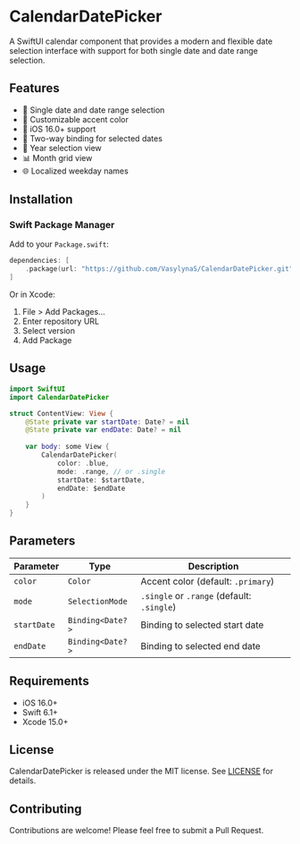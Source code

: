# CalendarDatePicker

A SwiftUI calendar component that provides a modern and flexible date selection interface with support for both single date and date range selection.

## Features

- 📅 Single date and date range selection
- 🎨 Customizable accent color
- 📱 iOS 16.0+ support
- 🔄 Two-way binding for selected dates
- 🎯 Year selection view
- 📊 Month grid view
- 🌐 Localized weekday names

## Installation

### Swift Package Manager

Add to your `Package.swift`:

```swift
dependencies: [
    .package(url: "https://github.com/VasylynaS/CalendarDatePicker.git", branch(“main”))
]
```

Or in Xcode:
1. File > Add Packages...
2. Enter repository URL
3. Select version
4. Add Package

## Usage

```swift
import SwiftUI
import CalendarDatePicker

struct ContentView: View {
    @State private var startDate: Date? = nil
    @State private var endDate: Date? = nil
    
    var body: some View {
        CalendarDatePicker(
            color: .blue,
            mode: .range, // or .single
            startDate: $startDate,
            endDate: $endDate
        )
    }
}
```

## Parameters

| Parameter | Type | Description |
|-----------|------|-------------|
| `color` | `Color` | Accent color (default: `.primary`) |
| `mode` | `SelectionMode` | `.single` or `.range` (default: `.single`) |
| `startDate` | `Binding<Date?>` | Binding to selected start date |
| `endDate` | `Binding<Date?>` | Binding to selected end date |

## Requirements

- iOS 16.0+
- Swift 6.1+
- Xcode 15.0+

## License

CalendarDatePicker is released under the MIT license. See [LICENSE][License] for details.


## Contributing

Contributions are welcome! Please feel free to submit a Pull Request.

[License]: https://github.com/VasylynaS/CalendarDatePicker/blob/main/LICENSE
